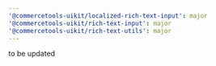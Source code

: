 ```yaml
---
'@commercetools-uikit/localized-rich-text-input': major
'@commercetools-uikit/rich-text-input': major
'@commercetools-uikit/rich-text-utils': major
---
```


to be updated
